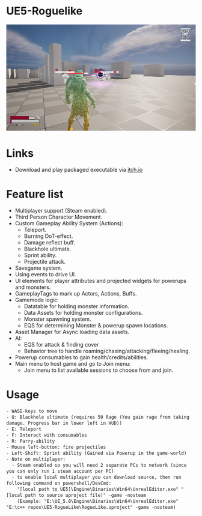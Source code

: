 # UE5-Roguelike
![alt text](https://github.com/rzukale/UE5-Roguelike/blob/main/media/rl_ultimate.png?raw=true)
# Links
  - Download and play packaged executable via [itch.io](https://antaran.itch.io/roguelike-project)


# Feature list
  - Multiplayer support (Steam enabled).
  - Third Person Character Movement.
  - Custom Gameplay Ability System (Actions):
    - Teleport.
    - Burning DoT-effect.
    - Damage reflect buff.
    - Blackhole ultimate.
    - Sprint ability.
    - Projectile attack.
  - Savegame system.
  - Using events to drive UI.
  - UI elements for player attributes and projected widgets for powerups and monsters.
  - GameplayTags to mark up Actors, Actions, Buffs.
  - Gamemode logic:
    - Datatable for holding monster information.
    - Data Assets for holding monster configurations.
    - Monster spawning system.
    - EQS for determining Monster & powerup spawn locations.
  - Asset Manager for Async loading data assets.
  - AI:
    - EQS for attack & finding cover
    - Behavior tree to handle roaming/chasing/attacking/fleeing/healing.
  - Powerup consumables to gain health/credits/abilities.
  - Main menu to host game and go to Join menu:
    - Join menu to list available sessions to choose from and join.
  # Usage
    - WASD-keys to move
    - Q: Blackhole ultimate (requires 50 Rage (You gain rage from taking damage. Progress bar in lower left in HUD))
    - E: Teleport
    - F: Interact with consumables
    - R: Parry-ability
    - Mouse left-button: fire projectiles
    - Left-Shift: Sprint ability (Gained via Powerup in the game-world)
    - Note on multiplayer:
      - Steam enabled so you will need 2 separate PCs to network (since you can only run 1 steam account per PC)
      - to enable local multiplayer you can download source, then run following command on powershell/DevCmd:
        "[local path to UE5]\Engine\Binaries\Win64\UnrealEditor.exe" "[local path to source uproject file]" -game -nosteam
        (Example: "E:\UE_5.0\Engine\Binaries\Win64\UnrealEditor.exe" "E:\c++ repos\UE5-RogueLike\RogueLike.uproject" -game -nosteam)
  
